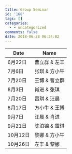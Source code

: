 ```yaml
---
title: Group Seminar
id: '168'
tags: []
categories:
  - - uncategorized
comments: false
date: 2018-06-28 06:34:02
---
```


| Date | Name |
| ---- | ---- |
| 6月22日 | 曹立群 & 左丰 |
| 7月6日  | 张琪 & 方小牛 |
| 7月20日 | 王博 & 曹立群 |
| 8月3日  | 肖进 & 张琪   |
| 7月20日 | 雷琪 & 汪晨   |
| 8月17日 | 方小牛 & 王博 |
| 9月7日  | 汪晨 & 肖进   |
| 9月21日 | 陈泊锦 & 雷琪 |
| 10月12日| 黎娜 & 方小牛 |
| 10月26日| 左丰 &  黎娜  |
